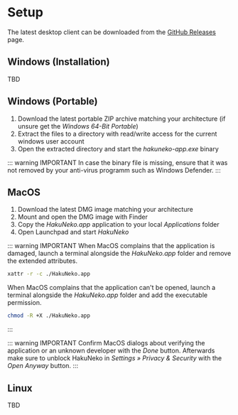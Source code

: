 # Setup

The latest desktop client can be downloaded from the [GitHub Releases](https://github.com/manga-download/haruneko/releases) page.

## Windows (Installation)

TBD

## Windows (Portable)

1. Download the latest portable ZIP archive matching your architecture (if unsure get the _Windows 64-Bit Portable_)
2. Extract the files to a directory with read/write access for the current windows user account
3. Open the extracted directory and start the _hakuneko-app.exe_ binary

::: warning IMPORTANT
In case the binary file is missing, ensure that it was not removed by your anti-virus programm such as Windows Defender.
:::

## MacOS

1. Download the latest DMG image matching your architecture
2. Mount and open the DMG image with Finder
3. Copy the _HakuNeko.app_ application to your local _Applications_ folder
4. Open Launchpad and start _HakuNeko_

::: warning IMPORTANT
When MacOS complains that the application is damaged, launch a terminal alongside the _HakuNeko.app_ folder and remove the extended attributes.
```zsh
xattr -r -c ./HakuNeko.app
```
When MacOS complains that the application can't be opened, launch a terminal alongside the _HakuNeko.app_ folder and add the executable permission.
```zsh
chmod -R +X ./HakuNeko.app
```
:::

::: warning IMPORTANT
Confirm MacOS dialogs about verifying the application or an unknown developer with the _Done_ button. Afterwards make sure to unblock HakuNeko in _Settings » Privacy & Security_ with the _Open Anyway_ button.
:::

## Linux

TBD